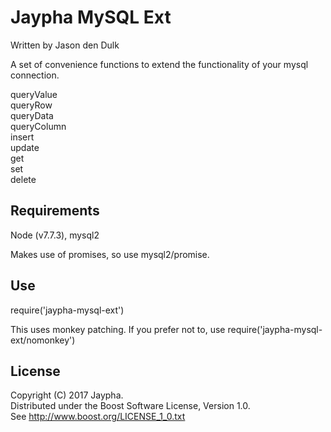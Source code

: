 # Jaypha MySQL Ext

Written by Jason den Dulk

A set of convenience functions to extend the functionality of your mysql
connection.

queryValue  
queryRow  
queryData  
queryColumn  
insert  
update  
get  
set  
delete  

## Requirements

Node (v7.7.3), mysql2

Makes use of promises, so use mysql2/promise.

## Use

require('jaypha-mysql-ext')

This uses monkey patching. If you prefer not to, use require('jaypha-mysql-ext/nomonkey')

## License

Copyright (C) 2017 Jaypha.  
Distributed under the Boost Software License, Version 1.0.  
See http://www.boost.org/LICENSE_1_0.txt

